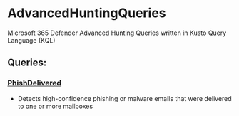 # AdvancedHuntingQueries
Microsoft 365 Defender Advanced Hunting Queries written in Kusto Query Language (KQL)

## Queries:
### [PhishDelivered](PhishDelivered.kusto)
- Detects high-confidence phishing or malware emails that were delivered to one or more mailboxes
